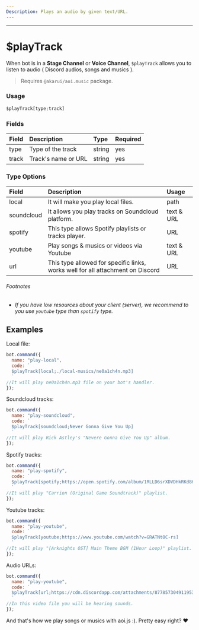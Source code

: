 ```yaml
---
Description: Plays an audio by given text/URL.
---
```

<hr>

# $playTrack

When bot is in a **Stage Channel** or **Voice Channel**, `$playTrack` allows you to listen to audio ( Discord audios, songs and musics ).

> Requires `@akarui/aoi.music` package.

### Usage 
```js
$playTrack[type;track]
```
### Fields
| Field | Description | Type | Required |
| :--- | :--- | :--- | :--- |
| type | Type of the track | string | yes |
| track | Track's name or URL | string | yes |


### Type Options
| Field | Description | Usage |
| :--- | :--- | :--- |
| local | It will make you play local files. | path |
| soundcloud | It allows you play tracks on Soundcloud platform. | text & URL |
| spotify | This type allows Spotify playlists or tracks player. | URL |
| youtube | Play songs & musics or videos via Youtube | text & URL |
| url | This type allowed for specific links, works well for all attachment on Discord | URL |

###### Footnotes
* *If you have low resources about your client (server), we recommend to you use `youtube` type than `spotify` type.*

## Examples
Local file:
```js
bot.command({
  name: "play-local",
  code: `
  $playTrack[local;./local-musics/ne0a1ch4n.mp3]
  `
//It will play ne0a1ch4n.mp3 file on your bot's handler.
});
```
Soundcloud tracks:
```js
bot.command({
  name: "play-soundcloud",
  code: `
  $playTrack[soundcloud;Never Gonna Give You Up]
  `
//It will play Rick Astley's "Nevere Gonna Give You Up" album.
});
```
Spotify tracks:
```js
bot.command({
  name: "play-spotify",
  code: `
  $playTrack[spotify;https://open.spotify.com/album/1RLLD6srXDVDHkRKd8HfaM?si=h51ooGfFRryIelumMIaI9w&utm_source=native-share-menu]
  `
//It will play "Carrion (Original Game Soundtrack)" playlist.
});
```
Youtube tracks:
```js
bot.command({
  name: "play-youtube",
  code: `
  $playTrack[youtube;https://www.youtube.com/watch?v=GRATNtOC-rs]
  `
//It will play "[Arknights OST] Main Theme BGM (1Hour Loop)" playlist. You can also text instead inserting link :)
});
```
Audio URLs:
```js
bot.command({
  name: "play-youtube",
  code: `
  $playTrack[url;https://cdn.discordapp.com/attachments/877857304911953930/969282303887028264/9F004493-A7F6-4B3B-8FC1-CC9812DC6621.mov]
  `
//In this video file you will be hearing sounds.
});
```

And that's how we play songs or musics with aoi.js :). Pretty easy right? ♥ 
